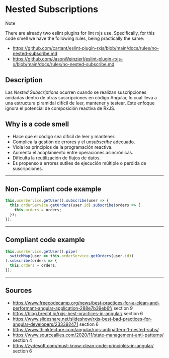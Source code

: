 # Nested Subscriptions
> [!Note]
> There are already two eslint plugins for lint rxjs use. Specifically, for this code smell we have the following rules, being practically the same:
> - https://github.com/cartant/eslint-plugin-rxjs/blob/main/docs/rules/no-nested-subscribe.md
> - https://github.com/JasonWeinzierl/eslint-plugin-rxjs-x/blob/main/docs/rules/no-nested-subscribe.md

## Description
Las *Nested Subscriptions* ocurren cuando se realizan suscripciones anidadas dentro de otras suscripciones en código Angular, lo cual lleva a una estructura piramidal difícil de leer, mantener y testear. Este enfoque ignora el potencial de composición reactiva de RxJS.


## Why is a code smell
- Hace que el código sea difícil de leer y mantener.
- Complica la gestión de errores y el *unsubscribe* adecuado.
- Viola los principios de la programación reactiva.
- Aumenta el acoplamiento entre operaciones asincrónicas.
- Dificulta la reutilización de flujos de datos.
- Es propenso a errores sutiles de ejecución múltiple o perdida de suscripciones.


----
## Non-Compliant code example
```ts
this.userService.getUser().subscribe(user => {
  this.orderService.getOrders(user.id).subscribe(orders => {
    this.orders = orders;
  });
});
```
---
## Compliant code example

```ts
this.userService.getUser().pipe(
  switchMap(user => this.orderService.getOrders(user.id))
).subscribe(orders => {
  this.orders = orders;
});
```
---
## Sources 
-  https://www.freecodecamp.org/news/best-practices-for-a-clean-and-performant-angular-application-288e7b39eb6f/ section 9
-  https://blog.brecht.io/rxjs-best-practices-in-angular/ section 6
-  https://www.slideshare.net/slideshow/rxjs-best-bad-practices-for-angular-developers/233392471 section 6
-  https://www.thinktecture.com/angular/rxjs-antipattern-1-nested-subs/ 
-  https://www.sourceallies.com/2020/11/state-management-anti-patterns/ section 4
-  https://zydesoft.com/must-know-clean-code-principles-in-angular/ section 6